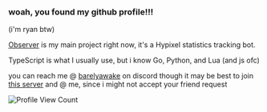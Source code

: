 ### woah, you found my github profile!!!
(i'm ryan btw)

[Observer](https://discord.gg/fYUSmYWbCZ) is my main project right now, it's a Hypixel statistics tracking bot.

TypeScript is what I usually use, but i know Go, Python, and Lua (and js ofc)

you can reach me @ [barelyawake](https://discord.com/users/772890071681466379) on discord though it may be best to join [this server](https://discord.gg/fYUSmYWbCZ) and @ me, since i might not accept your friend request

<img src="https://komarev.com/ghpvc/?username=Barely-Awake&color=64DFDF" alt="Profile View Count">
